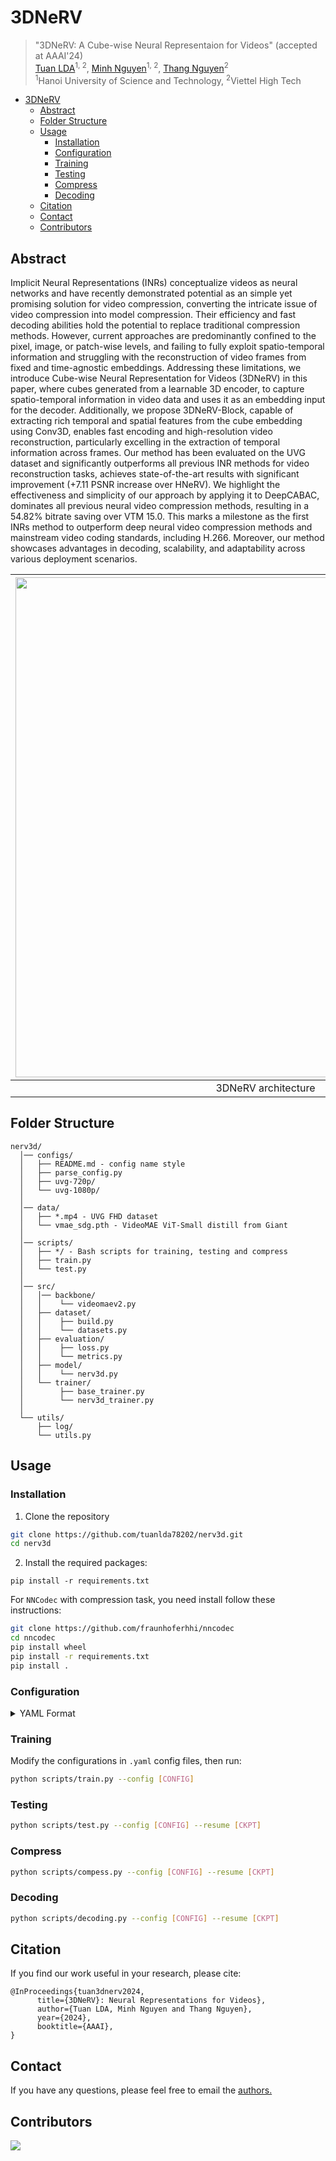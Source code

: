 # 3DNeRV

> "3DNeRV: A Cube-wise Neural Representaion for Videos" (accepted at AAAI'24) <br>
> [Tuan LDA](https://tuanlda78202.github.io)<sup>1, 2</sup>, [Minh Nguyen](https://github.com/minhngt62)<sup>1, 2</sup>, [Thang Nguyen](https://scholar.google.com/citations?user=1NjryzEAAAAJ&hl=en&oi=ao)<sup>2</sup><br>
> <sup>1</sup>Hanoi University of Science and Technology, <sup>2</sup>Viettel High Tech<br>

- [3DNeRV](#3dnerv)
  - [Abstract](#abstract)
  - [Folder Structure](#folder-structure)
  - [Usage](#usage)
    - [Installation](#installation)
    - [Configuration](#configuration)
    - [Training](#training)
    - [Testing](#testing)
    - [Compress](#compress)
    - [Decoding](#decoding)
  - [Citation](#citation)
  - [Contact](#contact)
  - [Contributors](#contributors)

## Abstract 
Implicit Neural Representations (INRs) conceptualize videos as neural networks and have recently demonstrated potential as an simple yet promising solution for video compression, converting the intricate issue of video compression into model compression. Their efficiency and fast decoding abilities hold the potential to replace traditional compression methods. However, current approaches are predominantly confined to the pixel, image, or patch-wise levels, and failing to fully exploit spatio-temporal information and struggling with the reconstruction of video frames from fixed and time-agnostic embeddings. Addressing these limitations, we introduce Cube-wise Neural Representation for Videos (3DNeRV) in this paper, where cubes generated from a learnable 3D encoder, to capture spatio-temporal information in video data and uses it as an embedding input for the decoder. Additionally, we propose 3DNeRV-Block, capable of extracting rich temporal and spatial features from the cube embedding using Conv3D, enables fast encoding and high-resolution video reconstruction, particularly excelling in the extraction of temporal information across frames. Our method has been evaluated on the UVG dataset and significantly outperforms all previous INR methods for video reconstruction tasks, achieves state-of-the-art results with significant improvement (+7.11 PSNR increase over HNeRV). We highlight the effectiveness and simplicity of our approach by applying it to DeepCABAC, dominates all previous neural video compression methods, resulting in a 54.82\% bitrate saving over VTM 15.0. This marks a milestone as the first INRs method to outperform deep neural video compression methods and mainstream video coding standards, including H.266. Moreover, our method showcases advantages in decoding, scalability, and adaptability across various deployment scenarios.

| <img src="https://github.com/tuanlda78202/nerv3d/blob/main/utils/assets/model.png" width="800"/> | 
|:--:| 
|3DNeRV architecture |

## Folder Structure

```
nerv3d/
  │── configs/ 
  │   ├── README.md - config name style
  │   ├── parse_config.py
  │   ├── uvg-720p/ 
  │   └── uvg-1080p/ 
  │
  │── data/
  │   ├── *.mp4 - UVG FHD dataset
  │   └── vmae_sdg.pth - VideoMAE ViT-Small distill from Giant
  │
  │── scripts/
  │   ├── */ - Bash scripts for training, testing and compress
  │   ├── train.py 
  │   └── test.py 
  │
  │── src/
  │   │── backbone/
  │   │    └── videomaev2.py
  │   ├── dataset/ 
  │   │    ├── build.py
  │   │    └── datasets.py
  │   ├── evaluation/ 
  │   │    ├── loss.py
  │   │    └── metrics.py  
  │   ├── model/ 
  │   │    └── nerv3d.py
  │   └── trainer/ 
  │        ├── base_trainer.py
  │        └── nerv3d_trainer.py
  │ 
  └── utils/
      ├── log/ 
      └── utils.py
```

## Usage

### Installation

1. Clone the repository
```bash
git clone https://github.com/tuanlda78202/nerv3d.git
cd nerv3d
```
2. Install the required packages:
```
pip install -r requirements.txt
```
<!-- pipreqs for get requirements.txt -->

For `NNCodec` with compression task, you need install follow these instructions:
```bash
git clone https://github.com/fraunhoferhhi/nncodec
cd nncodec
pip install wheel
pip install -r requirements.txt
pip install .
```
### Configuration

<details>

<summary>YAML Format</summary>

```yaml
# Intel Xeon Platinum 9282 + NVIDIA A100-PCIE-40GB Config
dataloader:
  type: build_dataloader

  args:
    name: "uvghd30"
    data_path: "data/beauty.mp4"                       
    crop_size: [720, 1280]                             
    num_workers: 6                                     # CPU

    batch_size: 2                                      # MEMORY
    frame_interval: 4                                  # MEMORY

metrics:
  type: psnr_batch

  args:
    batch_size: 2                                   # MEMORY  
    frame_interval: 4                               # MEMORY

arch:
  type: NeRV3D

  args:
    img_size: [720, 1280] 
    frame_interval: 4                   # MEMORY      
    
    embed_dim: 8 
    embed_size: [9, 16]
    decode_dim: 662

    lower_kernel: 1
    upper_kernel: 5
    scales: [5, 4, 2, 2]
    reduce: 3
    lower_width: 6

    ckpt_path: "data/vmae_sdg.pth"

loss:
  type: loss_fn

  args:
    loss_type: "L2"
    batch_average: False

optimizer:
  type: Adam

  args: 
    lr: 0.001 
    betas: [0.9, 0.99]

lr_scheduler:
  type: CosineAnnealingLR

  args:
    T_max: 20000     
    eta_min: 0.000001

trainer:
  resume: False 
  
  epochs: 300
  valid_period: 10

  save_dir: saved/
  save_period: 100
  verbosity: 1

  visual_tool: wandb
  mode: "online"
  project: nerv3d
  api_key_file: "./config/api/tuanlda78202"
  entity: tuanlda78202
  name: "beauty-720p_12M"                         
```

</details>

### Training
Modify the configurations in `.yaml` config files, then run:

```bash
python scripts/train.py --config [CONFIG]
```
### Testing
```bash
python scripts/test.py --config [CONFIG] --resume [CKPT]
```

### Compress
```bash
python scripts/compess.py --config [CONFIG] --resume [CKPT]
```

### Decoding
```bash
python scripts/decoding.py --config [CONFIG] --resume [CKPT]
```
## Citation
If you find our work useful in your research, please cite:
```
@InProceedings{tuan3dnerv2024,
      title={3DNeRV}: Neural Representations for Videos}, 
      author={Tuan LDA, Minh Nguyen and Thang Nguyen},
      year={2024},
      booktitle={AAAI},
}
```

## Contact
If you have any questions, please feel free to email the [authors.](tuan.lda204929@sis.edu.vn)

## Contributors 
<a href="https://github.com/tuanlda78202/MLR/graphs/contributors">
<img src="https://contrib.rocks/image?repo=tuanlda78202/MLR" /></a>
</a>
